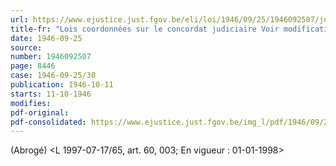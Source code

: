 ```yaml
---
url: https://www.ejustice.just.fgov.be/eli/loi/1946/09/25/1946092507/justel
title-fr: "Lois coordonnées sur le concordat judiciaire Voir modification(s)"
date: 1946-09-25
source:
number: 1946092507
page: 8446
case: 1946-09-25/30
publication: 1946-10-11
starts: 11-10-1946
modifies:
pdf-original:
pdf-consolidated: https://www.ejustice.just.fgov.be/img_l/pdf/1946/09/25/1946092507_F.pdf
---
```


(Abrogé) <L 1997-07-17/65, art. 60, 003;  En vigueur :  01-01-1998>
